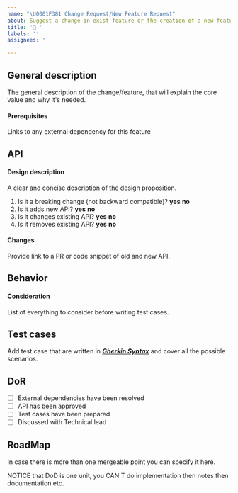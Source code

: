 ```yaml
---
name: "\U0001F381 Change Request/New Feature Request"
about: Suggest a change in exist feature or the creation of a new feature
title: '🎁 '
labels: ''
assignees: ''

---
```


## General description
The general description of the change/feature, that will explain the core value and why it's needed.

<!-- add this if this CR have prerequisites -->
#### Prerequisites
Links to any external dependency for this feature

<!-- add this if CR touching/adding/effecting API -->
## API

#### Design description

A clear and concise description of the design proposition.
<!-- answer those questions: -->
1. Is it a breaking change (not backward compatible)? **yes** **no** 
2. Is it adds new API? **yes** **no**
3. Is it changes existing API? **yes** **no**
4. Is it removes existing API? **yes** **no**

<!-- fill this if any of the above question is **yes**  -->
#### Changes
Provide link to a PR or code snippet of old and new API.

## Behavior

#### Consideration
List of everything to consider before writing test cases.

<!-- Do we have any document that can help? PRD, Spec etc..
If yes put links here (make sure it's accessible for all team members) -->

<!-- Does the suggested changes impact the current behavior ?
 If yes, specify which behavior will be changed and how or provide the link to a PR.-->

<!-- Does the suggested changes are specific to some devices/browsers/environments
If yes, specify which devices/browsers/environments -->

<!-- Does the suggested changes require to add new dependencies to the package ?
 If yes, provide the list of dependencies and explain why it's required. -->

<!-- 
Describe the feature behavior the best you can using gherkin feature file 
Link to PR or Gherkin snippet
```gherkin
Given A great package
When I add a new feature
Then I expect it to work fine
```
-->

## Test cases

Add test case that are written in _**[Gherkin Syntax](https://docs.cucumber.io/gherkin/reference/)**_ and cover all the possible scenarios.

## DoR
- [ ] External dependencies have been resolved
- [ ] API has been approved
- [ ] Test cases have been prepared
- [ ] Discussed with Technical lead

<!-- DoD template for PR
## Definition of Done
- [ ] Maintainer review
- [ ] All tests are implemented (automatic testing)
- [ ] Documentation
- [ ] Release notes
-->

## RoadMap

In case there is more than one mergeable point you can specify it here.

NOTICE that DoD is one unit, you CAN'T do implementation then notes then documentation etc.
